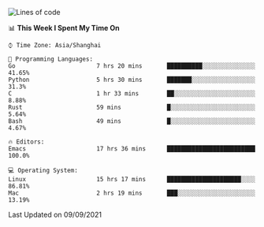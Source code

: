<!--START_SECTION:waka-->
![Lines of code](https://img.shields.io/badge/From%20Hello%20World%20I%27ve%20Written-50092%20lines%20of%20code-blue)

📊 **This Week I Spent My Time On** 

```text
⌚︎ Time Zone: Asia/Shanghai

💬 Programming Languages: 
Go                       7 hrs 20 mins       ██████████░░░░░░░░░░░░░░░   41.65% 
Python                   5 hrs 30 mins       ███████░░░░░░░░░░░░░░░░░░   31.3% 
C                        1 hr 33 mins        ██░░░░░░░░░░░░░░░░░░░░░░░   8.88% 
Rust                     59 mins             █░░░░░░░░░░░░░░░░░░░░░░░░   5.64% 
Bash                     49 mins             █░░░░░░░░░░░░░░░░░░░░░░░░   4.67%

🔥 Editors: 
Emacs                    17 hrs 36 mins      █████████████████████████   100.0%

💻 Operating System: 
Linux                    15 hrs 17 mins      █████████████████████░░░░   86.81% 
Mac                      2 hrs 19 mins       ███░░░░░░░░░░░░░░░░░░░░░░   13.19%

```


 Last Updated on 09/09/2021
<!--END_SECTION:waka-->
